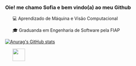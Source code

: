 ### Oie! me chamo Sofia e bem vindo(a) ao meu Github

<ul>
          <p>💻 Aprendizado de Máquina e Visão Computacional</p>
          <p>🎓 Graduanda em Engenharia de Software pela FIAP</p>
</ul>

[![Anurag's GitHub stats](https://github-readme-stats.vercel.app/api?username=sofiasawczenko)](https://github.com/anuraghazra/github-readme-stats)
<ul>
          <p><img src="https://cdn.jsdelivr.net/gh/devicons/devicon/icons/python/python-original.svg" width="40" height="40"/></p>
</ul>        


